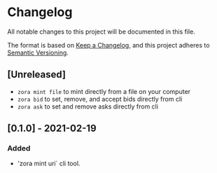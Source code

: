 # Changelog

All notable changes to this project will be documented in this file.

The format is based on [Keep a Changelog](https://keepachangelog.com/en/1.0.0/),
and this project adheres to [Semantic Versioning](https://semver.org/spec/v2.0.0.html).

## [Unreleased]
- `zora mint file` to mint directly from a file on your computer
- `zora bid` to set, remove, and accept bids directly from cli
- `zora ask` to set and remove asks directly from cli

## [0.1.0] - 2021-02-19

### Added

- 'zora mint uri` cli tool.
